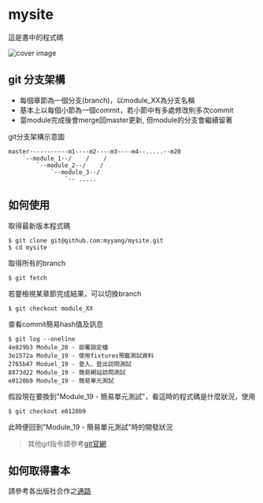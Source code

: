 mysite
======
這是書中的程式碼

![cover image](https://github.com/myyang/mysite/blob/master/cover.jpg)

## git 分支架構

* 每個章節為一個分支(branch)，以module\_XX為分支名稱
* 基本上以每個小節為一個commit，若小節中有多處修改則多次commit
* 當module完成後會merge回master更新, 但module的分支會繼續留著

git分支架構示意圖
```
master-----------m1----m2----m3----m4--.....--m20
    `--module_1--/    /    /
        `--module_2--/    /
            `--module_3--/
                `-- .....
```

## 如何使用
取得最新版本程式碼
```
$ git clone git@github.com:myyang/mysite.git
$ cd mysite
```

取得所有的branch
```
$ git fetch
```

若要檢視某章節完成結果，可以切換branch
```
$ git checkout module_XX
```

查看commit簡易hash值及訊息
```
$ git log --oneline
4e829b3 Module_20 - 部署設定檔
3e1572a Module_19 - 使用fixtures預載測試資料
2765b47 Moduel_19 - 登入、登出訪問測試
8873d22 Module_19 - 簡易網站訪問測試
e0120b9 Module_19 - 簡易單元測試
```
假設現在要換到"Module\_19 - 簡易單元測試"，看這時的程式碼是什麼狀況，使用
```
$ git checkout e0120b9
```
此時便回到"Module\_19 - 簡易單元測試"時的開發狀況

> 其他git指令請參考[git官網](http://git-scm.com/book/zh-tw/v1)

## 如何取得書本
請參考各出版社合作之[通路](http://books.gotop.com.tw/v_ACL043800)
